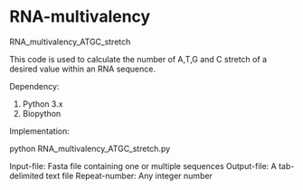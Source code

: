 # RNA-multivalency

RNA_multivalency_ATGC_stretch

This code is used to calculate the number of A,T,G and C stretch of a desired value within an RNA sequence.

Dependency:

1. Python 3.x
2. Biopython

Implementation:

python RNA_multivalency_ATGC_stretch.py <input-file> <output-file> <Repeat-number>

Input-file: Fasta file containing one or multiple sequences
Output-file: A tab-delimited text file
Repeat-number: Any integer number 
